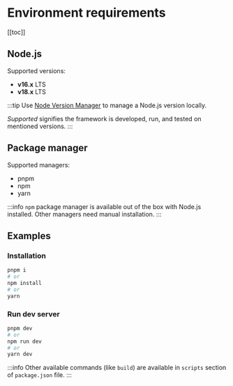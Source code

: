 # Environment requirements

[[toc]]

## Node.js

Supported versions:

* **v16.x** LTS
* **v18.x** LTS

:::tip
Use [Node Version Manager](https://github.com/nvm-sh/nvm) to manage a Node.js version locally.

*Supported* signifies the framework is developed, run, and tested on mentioned versions.
:::

## Package manager

Supported managers:

* pnpm
* npm
* yarn

:::info
`npm` package manager is available out of the box with Node.js installed. Other managers need manual installation.
:::

## Examples

### Installation

```bash
pnpm i
# or
npm install
# or
yarn
```

### Run dev server

```bash
pnpm dev
# or
npm run dev
# or
yarn dev
```

:::info
Other available commands (like `build`) are available in `scripts` section of `package.json` file.
:::
